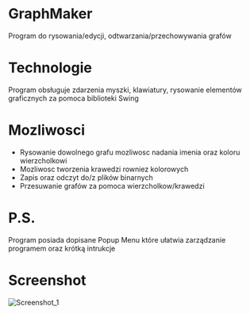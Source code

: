 # GraphMaker
Program do rysowania/edycji, odtwarzania/przechowywania grafów
# Technologie
Program obsługuje zdarzenia myszki, klawiatury, rysowanie elementów graficznych za pomoca biblioteki Swing 
# Mozliwosci
- Rysowanie dowolnego grafu mozliwosc nadania imenia oraz koloru wierzcholkowi
- Mozliwosc tworzenia krawedzi rowniez kolorowych
- Zapis oraz odczyt do/z plików binarnych
- Przesuwanie grafów za pomoca wierzcholkow/krawedzi
# P.S.
Program posiada dopisane Popup Menu które ułatwia zarządzanie programem oraz krótką intrukcje
# Screenshot
![Screenshot_1](https://user-images.githubusercontent.com/19534189/102069348-50210800-3e06-11eb-8dae-1f1adf10b930.png)
